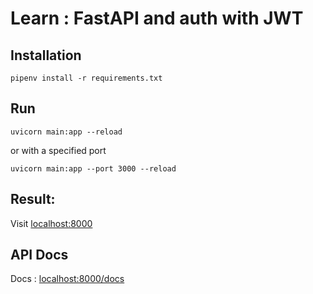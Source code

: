 # Learn : FastAPI and auth with JWT

## Installation

    pipenv install -r requirements.txt

## Run

    uvicorn main:app --reload

or with a specified port

    uvicorn main:app --port 3000 --reload

## Result:
Visit [localhost:8000](http://localhost:3000/)

## API Docs
Docs : [localhost:8000/docs](http://localhost:3000/docs)